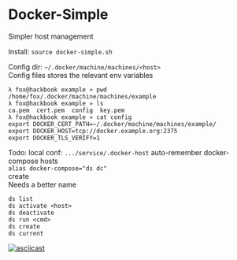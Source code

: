 Docker-Simple
============


Simpler host management  

Install:
`source docker-simple.sh`

Config dir: `~/.docker/machine/machines/<host>`  
Config files stores the relevant env variables  

```
λ fox@hackbook example » pwd
/home/fox/.docker/machine/machines/example
λ fox@hackbook example » ls
ca.pem  cert.pem  config  key.pem
λ fox@hackbook example » cat config 
export DOCKER_CERT_PATH=~/.docker/machine/machines/example/
export DOCKER_HOST=tcp://docker.example.org:2375 
export DOCKER_TLS_VERIFY=1
```



Todo: 
local conf: `.../service/.docker-host` 
auto-remember docker-compose hosts  
`alias docker-compose="ds dc"`  
create   
Needs a better name   
  
  
```
ds list
ds activate <host>
ds deactivate
ds run <cmd>
ds create
ds current
```

[![asciicast](https://asciinema.org/a/dbyyk9ixjrjbmuzxc30it1p2c.png)](https://asciinema.org/a/dbyyk9ixjrjbmuzxc30it1p2c)






